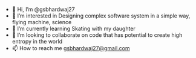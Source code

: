 - 👋 Hi, I’m @gsbhardwaj27
- 👀 I’m interested in Designing complex software system in a simple way, flying machine, science
- 🌱 I’m currently learning Skating with my daughter
- 💞️ I’m looking to collaborate on code that has potential to create high entropy in the world
- 📫 How to reach me gsbhardwaj27@gmail.com

<!---
gsbhardwaj27/gsbhardwaj27 is a ✨ special ✨ repository because its `README.md` (this file) appears on your GitHub profile.
You can click the Preview link to take a look at your changes.
--->
